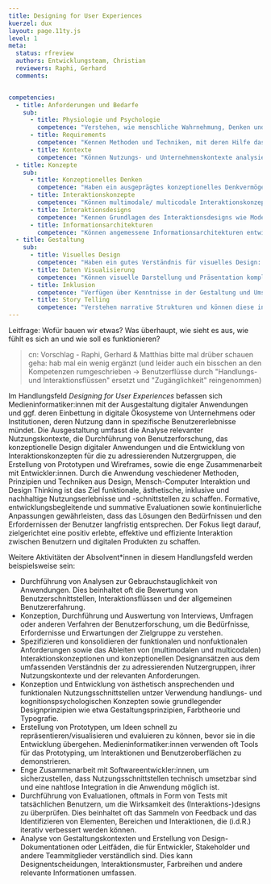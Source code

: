 ```yaml
---
title: Designing for User Experiences
kuerzel: dux
layout: page.11ty.js
level: 1
meta:
  status: rfreview
  authors: Entwicklungsteam, Christian
  reviewers: Raphi, Gerhard
  comments:


competencies:
  - title: Anforderungen und Bedarfe
    sub:
      - title: Physiologie und Psychologie
        competence: "Verstehen, wie menschliche Wahrnehmung, Denken und Handeln, Kommunikation und Interaktion funktioniert."
      - title: Requirements
        competence: "Kennen Methoden und Techniken, mit deren Hilfe das Verhalten, die Bedürfnisse, Erfordernisse und die Erwartungen der BenutzerInnen verstanden, erfasst und nutzbar gemacht werden können und können diese anwenden."
      - title: Kontexte
        competence: "Können Nutzungs- und Unternehmenskontexte analysieren und deren Auswirkungen auf Medienwahl und -ausgestaltung erörtern."
  - title: Konzepte
    sub:
      - title: Konzeptionelles Denken
        competence: "Haben ein ausgeprägtes konzeptionelles Denkvermögen entwickelt, um komplexe Probleme zu analysieren, innovative Lösungsansätze zu konzipieren und diese in verständliche und erfahrbare Konzepte zu überführen."
      - title: Interaktionskonzepte
        competence: "Können multimodale/ multicodale Interaktionskonzepte unter Berücksichtigung von Benutzercharakteristika, zu adressierenden Nutzungskontexten, ggf. regulatorischer Rahmenbedingungen (z.B. Accessibility), Designzielsetzungen etc. erarbeiten."
      - title: Interaktionsdesigns
        competence: "Kennen Grundlagen des Interaktionsdesigns wie Modellierung von Handlungs- und Interaktionsflüssen, Erstellung von Wireframes und Prototypen, etc. und können diese in konkreten Projekten anwenden."
      - title: Informationsarchitekturen
        competence: "Können angemessene Informationsarchitekturen entwicklen, evaluieren, iterieren und optimieren."
  - title: Gestaltung
    sub:
      - title: Visuelles Design
        competence: "Haben ein gutes Verständnis für visuelles Design: Farbe, Typografie, Layout, visuelle Hierarchisierung, Designsysteme etc."
      - title: Daten Visualisierung
        competence: "Können visuelle Darstellung und Präsentation komplexer Daten und Informationen für verschiedene Zielgruppen konzipieren und erstellen."
      - title: Inklusion
        competence: "Verfügen über Kenntnisse in der Gestaltung und Umsetzung barrierefreier, inklusiver und zugänglicher Interaktionen, Systeme und Medienprodukte."
      - title: Story Telling
        competence: "Verstehen narrative Strukturen und können diese in unterschiedlichen Medien und Kontexten zum Storytelling einsetzen."
---
```


Leitfrage: Wofür bauen wir etwas? Was überhaupt, wie sieht es aus, wie fühlt es sich an und wie soll es funktionieren?

> cn: Vorschlag - Raphi, Gerhard & Matthias bitte mal drüber schauen
> geha: hab mal ein wenig ergänzt (und leider auch ein bisschen an den Kompetenzen rumgeschrieben  -> Benutzerflüsse durch "Handlungs- und Interaktionsflüssen" ersetzt und "Zugänglichkeit" reingenommen)

Im Handlungsfeld *Designing for User Experiences* befassen sich Medieninformatiker:innen mit der Ausgestaltung digitaler Anwendungen und ggf. deren Einbettung in digitale Ökosysteme von Unternehmens oder Institutionen, deren Nutzung dann in spezifische Benutzererlebnisse mündet. Die Ausgestaltung umfasst die Analyse relevanter Nutzungskontexte, die Durchführung von Benutzerforschung, das konzeptionelle Design digitaler Anwendungen und die Entwicklung von Interaktionskonzepten für die zu adressierenden Nutzergruppen, die Erstellung von Prototypen und Wireframes, sowie die enge Zusammenarbeit mit Entwickler:innen. Durch die Anwendung veschiedener Methoden, Prinzipien und Techniken aus Design, Mensch-Computer Interaktion und Design Thinking ist das Ziel funktionale, ästhetische, inklusive und nachhaltige Nutzungserlebnisse und -schnittstellen zu schaffen. Formative, entwicklungsbegleitende und summative Evaluationen sowie kontinuierliche Anpassungen gewährleisten, dass das Lösungen den Bedürfnissen und den Erfordernissen der Benutzer langfristig entsprechen. Der Fokus liegt darauf, zielgerichtet eine positiv erlebte, effektive und effiziente Interaktion zwischen Benutzern und digitalen Produkten zu schaffen.

Weitere Aktivitäten der Absolvent*innen in diesem Handlungsfeld werden beispielsweise sein:

- Durchführung von Analysen zur Gebrauchstauglichkeit von Anwendungen. Dies beinhaltet oft die Bewertung von Benutzerschnittstellen, Interaktionsflüssen und der allgemeinen Benutzererfahrung.
- Konzeption, Durchführung und Auswertung von Interviews, Umfragen oder anderen Verfahren der Benutzerforschung, um die Bedürfnisse, Erfordernisse und Erwartungen der Zielgruppe zu verstehen.
- Spezifizieren und konsolidieren der funktionalen und nonfuktionalen Anforderungen sowie das Ableiten von (multimodalen und multicodalen) Interaktionskonzeptionen und konzeptionellen Designansätzen aus dem umfassenden Verständnis der zu adressierenden Nutzergruppen, ihrer Nutzungskontexte und der relevanten Anforderungen.
- Konzeption und Entwicklung von ästhetisch ansprechenden und funktionalen Nutzungsschnittstellen untzer Verwendung handlungs- und kognitionspsychologischen Konzepten sowie grundlegender Designprinzipien wie etwa Gestaltungsprinzipien, Farbtheorie und Typografie.
- Erstellung von Prototypen, um Ideen schnell zu repräsentieren/visualisieren und evaluieren zu können, bevor sie in die Entwicklung übergehen. Medieninformatiker:innen verwenden oft Tools für das Prototyping, um Interaktionen und Benutzeroberflächen zu demonstrieren.
- Enge Zusammenarbeit mit Softwareentwickler:innen, um sicherzustellen, dass Nutzungsschnittstellen technisch umsetzbar sind und eine nahtlose Integration in die Anwendung möglich ist.
- Durchführung von Evaluationen, oftmals in Form von Tests mit tatsächlichen Benutzern, um die Wirksamkeit des (Interaktions-)designs zu überprüfen. Dies beinhaltet oft das Sammeln von Feedback und das Identifizieren von Elementen, Bereichen und Interaktionen, die (i.d.R.) iterativ verbessert werden können.
- Analyse von Gestaltungskontexten und Erstellung von Design-Dokumentationen oder Leitfäden, die für Entwickler, Stakeholder und andere Teammitglieder verständlich sind. Dies kann Designentscheidungen, Interaktionsmuster, Farbreihen und andere relevante Informationen umfassen.
